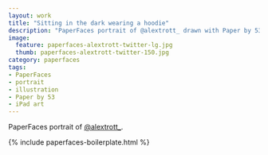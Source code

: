```yaml
---
layout: work
title: "Sitting in the dark wearing a hoodie"
description: "PaperFaces portrait of @alextrott_ drawn with Paper by 53 on an iPad."
image: 
  feature: paperfaces-alextrott-twitter-lg.jpg
  thumb: paperfaces-alextrott-twitter-150.jpg
category: paperfaces
tags: 
- PaperFaces
- portrait
- illustration
- Paper by 53
- iPad art
---
```


PaperFaces portrait of [@alextrott_](http://twitter.com/alextrott_).

{% include paperfaces-boilerplate.html %}